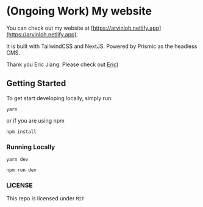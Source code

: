 # (Ongoing Work) My website

You can check out my website at [https://arvinloh.netlify.app](https://arvinloh.netlify.app).

It is built with TailwindCSS and NextJS. Powered by Prismic as the headless CMS.

Thank you Eric Jiang. Please check out [Eric](https://github.com/ericjiang97))

## Getting Started

To get start developing locally, simply run:

```
yarn
```

or if you are using npm

```
npm install
```

### Running Locally

```
yarn dev
```

```
npm run dev
```

### LICENSE

This repo is licensed under `MIT`
